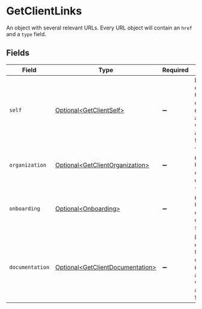 # GetClientLinks

An object with several relevant URLs. Every URL object will contain an `href` and a `type` field.


## Fields

| Field                                                                                      | Type                                                                                       | Required                                                                                   | Description                                                                                |
| ------------------------------------------------------------------------------------------ | ------------------------------------------------------------------------------------------ | ------------------------------------------------------------------------------------------ | ------------------------------------------------------------------------------------------ |
| `self`                                                                                     | [Optional\<GetClientSelf>](../../models/operations/GetClientSelf.md)                       | :heavy_minus_sign:                                                                         | In v2 endpoints, URLs are commonly represented as objects with an `href` and `type` field. |
| `organization`                                                                             | [Optional\<GetClientOrganization>](../../models/operations/GetClientOrganization.md)       | :heavy_minus_sign:                                                                         | The API resource URL of the client's organization.                                         |
| `onboarding`                                                                               | [Optional\<Onboarding>](../../models/operations/Onboarding.md)                             | :heavy_minus_sign:                                                                         | The API resource URL of the client's onboarding status.                                    |
| `documentation`                                                                            | [Optional\<GetClientDocumentation>](../../models/operations/GetClientDocumentation.md)     | :heavy_minus_sign:                                                                         | In v2 endpoints, URLs are commonly represented as objects with an `href` and `type` field. |